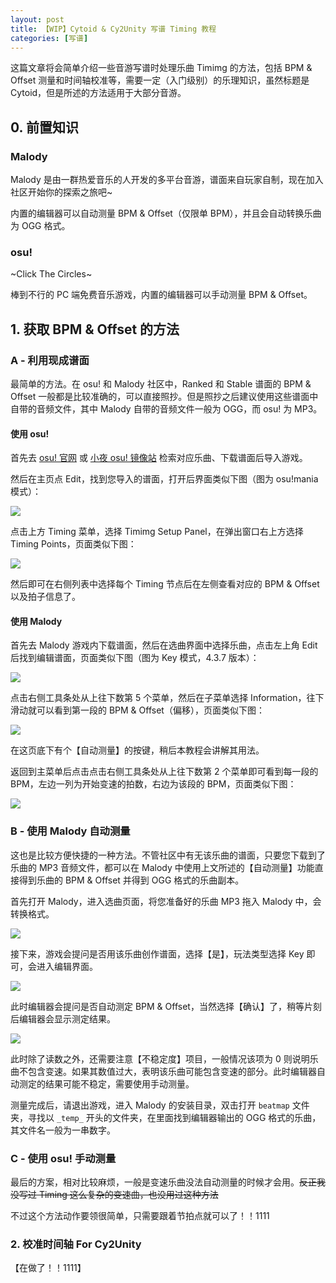 ```yaml
---
layout: post
title: 【WIP】Cytoid & Cy2Unity 写谱 Timing 教程
categories: [写谱]
---
```


这篇文章将会简单介绍一些音游写谱时处理乐曲 Timimg 的方法，包括 BPM & Offset 测量和时间轴校准等，需要一定（入门级别）的乐理知识，虽然标题是 Cytoid，但是所述的方法适用于大部分音游。

## 0. 前置知识

### Malody

Malody 是由一群热爱音乐的人开发的多平台音游，谱面来自玩家自制，现在加入社区开始你的探索之旅吧~

内置的编辑器可以自动测量 BPM & Offset（仅限单 BPM），并且会自动转换乐曲为 OGG 格式。

### osu!

~Click The Circles~

棒到不行的 PC 端免费音乐游戏，内置的编辑器可以手动测量 BPM & Offset。

## 1. 获取 BPM & Offset 的方法

### A - 利用现成谱面

最简单的方法。在 osu! 和 Malody 社区中，Ranked 和 Stable 谱面的 BPM & Offset 一般都是比较准确的，可以直接照抄。但是照抄之后建议使用这些谱面中自带的音频文件，其中 Malody 自带的音频文件一般为 OGG，而 osu! 为 MP3。

#### 使用 osu!

首先去 [osu! 官网](https://osu.ppy.sh/) 或 [小夜 osu! 镜像站](https://osu.sayobot.cn/) 检索对应乐曲、下载谱面后导入游戏。

然后在主页点 Edit，找到您导入的谱面，打开后界面类似下图（图为 osu!mania 模式）：

![](https://cdn.jsdelivr.net/gh/fujao-time/fujao-time.github.io/res/timing/timing1.png)

点击上方 Timing 菜单，选择 Timimg Setup Panel，在弹出窗口右上方选择 Timing Points，页面类似下图：

![](https://cdn.jsdelivr.net/gh/fujao-time/fujao-time.github.io/res/timing/timing2.png)

然后即可在右侧列表中选择每个 Timing 节点后在左侧查看对应的 BPM & Offset 以及拍子信息了。

#### 使用 Malody

首先去 Malody 游戏内下载谱面，然后在选曲界面中选择乐曲，点击左上角 Edit 后找到编辑谱面，页面类似下图（图为 Key 模式，4.3.7 版本）：

![](https://cdn.jsdelivr.net/gh/fujao-time/fujao-time.github.io/res/timing/timing3.png)

点击右侧工具条处从上往下数第 5 个菜单，然后在子菜单选择 Information，往下滑动就可以看到第一段的 BPM & Offset（偏移），页面类似下图：

![](https://cdn.jsdelivr.net/gh/fujao-time/fujao-time.github.io/res/timing/timing4.png)

在这页底下有个【自动测量】的按键，稍后本教程会讲解其用法。

返回到主菜单后点击点击右侧工具条处从上往下数第 2 个菜单即可看到每一段的 BPM，左边一列为开始变速的拍数，右边为该段的 BPM，页面类似下图：

![](https://cdn.jsdelivr.net/gh/fujao-time/fujao-time.github.io/res/timing/timing5.png)

### B - 使用 Malody 自动测量

这也是比较方便快捷的一种方法。不管社区中有无该乐曲的谱面，只要您下载到了乐曲的 MP3 音频文件，都可以在 Malody 中使用上文所述的【自动测量】功能直接得到乐曲的 BPM & Offset 并得到 OGG 格式的乐曲副本。

首先打开 Malody，进入选曲页面，将您准备好的乐曲 MP3 拖入 Malody 中，会转换格式。

![](https://cdn.jsdelivr.net/gh/fujao-time/fujao-time.github.io/res/timing/timing6.png)

接下来，游戏会提问是否用该乐曲创作谱面，选择【是】，玩法类型选择 Key 即可，会进入编辑界面。

![](https://cdn.jsdelivr.net/gh/fujao-time/fujao-time.github.io/res/timing/timing7.png)

此时编辑器会提问是否自动测定 BPM & Offset，当然选择【确认】了，稍等片刻后编辑器会显示测定结果。

![](https://cdn.jsdelivr.net/gh/fujao-time/fujao-time.github.io/res/timing/timing8.png)

此时除了读数之外，还需要注意【不稳定度】项目，一般情况该项为 0 则说明乐曲不包含变速。如果其数值过大，表明该乐曲可能包含变速的部分。此时编辑器自动测定的结果可能不稳定，需要使用手动测量。

测量完成后，请退出游戏，进入 Malody 的安装目录，双击打开 `beatmap` 文件夹，寻找以 `_temp_` 开头的文件夹，在里面找到编辑器输出的 OGG 格式的乐曲，其文件名一般为一串数字。

### C - 使用 osu! 手动测量

最后的方案，相对比较麻烦，一般是变速乐曲没法自动测量的时候才会用。~~反正我没写过 Timing 这么复杂的变速曲，也没用过这种方法~~

不过这个方法动作要领很简单，只需要跟着节拍点就可以了！！1111

### 2. 校准时间轴 For Cy2Unity

【在做了！！1111】